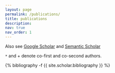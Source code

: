 ```yaml
---
layout: page
permalink: /publications/
title: publications
description: 
nav: true
nav_order: 1
---
```

<!-- Also see [Google Scholar](https://scholar.google.com/citations?user=4Da7Li4AAAAJ&hl=en) and [Semantic Scholar](https://scholar.google.com/citations?user=4Da7Li4AAAAJ&hl=en). -->
<!-- _pages/publications.md -->
Also see [Google Scholar](https://scholar.google.com/citations?user=viCG2ikAAAAJ&hl) and [Semantic Scholar](https://www.semanticscholar.org/author/Faeze-Brahman/9252833)

`*` and + denote co-first and co-second authors.

<div class="publications">

{% bibliography -f {{ site.scholar.bibliography }} %}

</div>